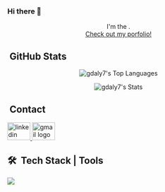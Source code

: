 ### Hi there 👋

<!--
**gdaly7/gdaly7** is a ✨ _special_ ✨ repository because its `README.md` (this file) appears on your GitHub profile.

Here are some ideas to get you started:

- 🔭 I’m currently working on ...
- 🌱 I’m currently learning ...
- 👯 I’m looking to collaborate on ...
- 🤔 I’m looking for help with ...
- 💬 Ask me about ...
- 📫 How to reach me: ...
- 😄 Pronouns: ...
- ⚡ Fun fact: ...
-->



<!-- <img src="https://user-images.githubusercontent.com/95551770/172956447-e39e56b8-2de0-494b-adcf-2e3d3209800e.png" width="350rem" /> -->

<div align="center"> 
  I'm the .
  <br />
  <a href="https://gavinpdaly.com/" target="_blank">Check out my porfolio!</a>
</div>

## &nbsp;GitHub Stats
<div align="center">

  ![gdaly7's Top Languages](https://github-readme-stats.vercel.app/api/top-langs/?username=gdaly7&theme=blueberry&show_icons=true&hide_border=false&layout=compact)

  ![gdaly7's Stats](https://github-readme-stats.vercel.app/api?username=gdaly7&theme=blueberry&show_icons=true&hide_border=false&count_private=true)

</div>

## &nbsp;Contact 
<div align="left">
  <a href="https://linkedin.com/in/gdaly7" target="_blank">
    <img src="https://raw.githubusercontent.com/maurodesouza/profile-readme-generator/master/src/assets/icons/social/linkedin/default.svg" width="52" height="40" alt="linkedin logo"  />
  </a>
  <a href="mailto:gdaly7@gmail.com" target="_blank">
    <img src="https://raw.githubusercontent.com/maurodesouza/profile-readme-generator/master/src/assets/icons/social/gmail/default.svg" width="52" height="40" alt="gmail logo"  />
  </a>
  
</div>

## 🛠 &nbsp;Tech Stack | Tools

<p align="left">
  <a href="https://skillicons.dev">
    <img src="https://skillicons.dev/icons?i=react,nextjs,ts,js,html,css,sass,tailwind,materialui,nodejs,figma,markdown,firebase,mongodb,sqlite,postgres,docker,prisma,supabase,vercel,netlify,vite,vscode,express,git,jest,astro" />
  </a>
</p>
  
<br/>

